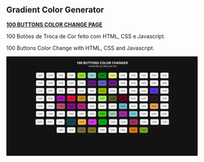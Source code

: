 ## Gradient Color Generator
<a href="https://mayckonrebecci.github.io/100-buttons-color-change/"><strong>100 BUTTONS COLOR CHANGE PAGE</strong></a>

100 Botões de Troca de Cor feito com HTML, CSS e Javascript.

100 Buttons Color Change with HTML, CSS and Javascript.

<img src="/img/screenshot.png">